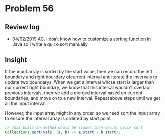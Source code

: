 # Problem 56
## Review log
+ 04/02/2019 AC. I don't know how to customize a sorting function in Java so I write a quick-sort manually.

## Insight
If the input array is sorted by the start value, then we can record the left boundary and right boundary ofcurrent interval and iterate the invervals to update two boundarys. When we get a interval whose start is larger than our current right boundary, we know that this interval wouldn't overlap previous intervals, then we add a merged interval based on current boundaries, and move on to a new interval. Repeat above steps until we get all the input interval.

However, the input array might in any order, so we need sort the input array to ensure the interval array is ordered by start point.

```java
// This built-in method would be slower than manual quick sort
Collections.sort(vals, (a, b) -> a.start - b.start);
```

